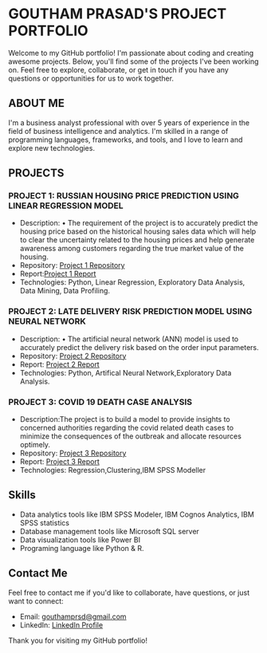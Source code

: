 # GOUTHAM PRASAD'S PROJECT PORTFOLIO

Welcome to my GitHub portfolio! I'm passionate about coding and creating awesome projects. Below, you'll find some of the projects I've been working on. Feel free to explore, collaborate, or get in touch if you have any questions or opportunities for us to work together.

## ABOUT ME

I'm a business analyst professional with over 5 years of experience in the field of business intelligence and analytics. I'm skilled in a range of programming languages, frameworks, and tools, and I love to learn and explore new technologies.

## PROJECTS

### PROJECT 1: RUSSIAN HOUSING PRICE PREDICTION USING LINEAR REGRESSION MODEL
- Description: •	The requirement of the project is to accurately predict the housing price based on the historical housing sales data which will help to clear the 
  uncertainty related to the housing prices and help generate awareness among customers regarding the true market value of the housing.
- Repository: [Project 1 Repository](https://github.com/gouthamprsd/project_portfolio/blob/aea018e397c2ad5f107a9549d0836d892b6f752b/RUSSIAN%20HOUSING%20PRICE%20PREDICTION.ipynb)
- Report:[Project 1 Report](https://github.com/gouthamprsd/project_portfolio/blob/aea018e397c2ad5f107a9549d0836d892b6f752b/RUSSIAN%20HOUSING%20PRICE%20PREDICTION%20REPORT.pdf)
- Technologies: Python, Linear Regression, Exploratory Data Analysis, Data Mining, Data Profiling.


### PROJECT 2: LATE DELIVERY RISK PREDICTION MODEL USING NEURAL NETWORK
- Description: •	The artificial neural network (ANN) model is used to accurately predict the delivery risk based on the order input parameters.
- Repository: [Project 2 Repository](
https://github.com/gouthamprsd/project_portfolio/blob/aea018e397c2ad5f107a9549d0836d892b6f752b/LATE%20DELIVERY%20RISK%20PREDICTION%20MODEL%20USING%20NEURAL%20NETWORK.ipynb)
- Report: [Project 2 Report](https://github.com/gouthamprsd/project_portfolio/blob/aea018e397c2ad5f107a9549d0836d892b6f752b/LATE%20DELIVERY%20RISK%20PREDICTION%20MODEL%20USING%20NEURAL%20NETWORK%20REPORT.pdf
)
- Technologies: Python, Artifical Neural Network,Exploratory Data Analysis.

### PROJECT 3: COVID 19 DEATH CASE ANALYSIS  
- Description:The project is to build a model to provide insights to  concerned authorities regarding the covid related 
  death cases to minimize the consequences of the outbreak and allocate resources optimely.
- Repository: [Project 3 Repository](https://github.com/gouthamprsd/project_portfolio/blob/aea018e397c2ad5f107a9549d0836d892b6f752b/Covid%20Death_Prediction%20-%20Linear%20Regression.str)
- Report: [Project 3 Report](https://github.com/gouthamprsd/project_portfolio/blob/aea018e397c2ad5f107a9549d0836d892b6f752b/Covid%20Death%20Prediction%20Report.pdf)
- Technologies: Regression,Clustering,IBM SPSS Modeller

## Skills

- Data analytics tools like IBM SPSS Modeler, IBM Cognos Analytics, IBM SPSS statistics
- Database management tools like Microsoft SQL server
- Data visualization tools like Power BI
- Programing language like Python & R.

## Contact Me

Feel free to contact me if you'd like to collaborate, have questions, or just want to connect:

- Email: gouthamprsd@gmail.com
- LinkedIn: [LinkedIn Profile](http://www.linkedin.com/in/goutham-prasad)



Thank you for visiting my GitHub portfolio!
